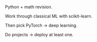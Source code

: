 Python + math revision.

Work through classical ML with scikit-learn.

Then pick PyTorch → deep learning.

Do projects → deploy at least one.
